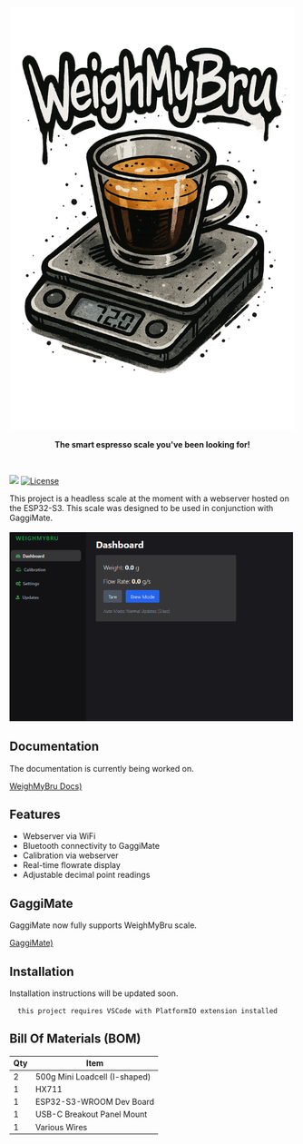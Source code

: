 <p align="center">
<img src="docs/assets/logo.png" alt="WeighMyBru Dashboard" width="500" height="745"/>
</p>

<p align="center">  <b>The smart espresso scale you've been looking for!</b></p>
<br>

[![](https://dcbadge.limes.pink/api/server/HYp4TSEjSf)](https://discord.gg/HYp4TSEjSf)
[![License](https://img.shields.io/badge/License-CC%20BY--NC--SA%204.0-lightgrey.svg?style=for-the-badge)](LICENSE)

This project is a headless scale at the moment with a webserver hosted on the ESP32-S3.
This scale was designed to be used in conjunction with GaggiMate.
<br>
<br>
<img src="docs/assets/dashboard.png" alt="WeighMyBru Dashboard" width="500" />

## Documentation

The documentation is currently being worked on. 

[WeighMyBru Docs)](https://github.com/031devstudios/weighmybru-docs)

## Features

- Webserver via WiFi
- Bluetooth connectivity to GaggiMate
- Calibration via webserver
- Real-time flowrate display
- Adjustable decimal point readings

## GaggiMate

GaggiMate now fully supports WeighMyBru scale.

[GaggiMate)](https://github.com/jniebuhr/gaggimate)

## Installation

Installation instructions will be updated soon.

```
  this project requires VSCode with PlatformIO extension installed
```

## Bill Of Materials (BOM)

| Qty | Item | 
| ----------- | ----------- |  
| 2 | 500g Mini Loadcell (I-shaped) |  
| 1 | HX711 |
| 1 | ESP32-S3-WROOM Dev Board |
| 1 | USB-C Breakout Panel Mount |
| 1 | Various Wires |